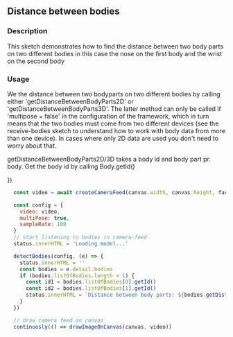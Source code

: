 ## Distance between bodies

### Description
This sketch demonstrates how to find the distance between two body parts on two different bodies in this case the nose on the first body and the wrist on the second body

### Usage 
We the distance between two bodyparts on two different bodies by calling either 'getDistanceBetweenBodyParts2D' or 'getDistanceBetweenBodyParts3D'. The latter method can only be called if 'multipose = false' in the configuration of the framework, which in turn means that the two bodies must come from two different devices (see the receive-bodies sketch to understand how to work with body data from more than one device). In cases where only 2D data are used you don't need to worry about that.

getDistanceBetweenBodyParts2D/3D takes a body id and body part pr. body. Get the body id by calling Body.getId()

})

~~~javascript
  const video = await createCameraFeed(canvas.width, canvas.height, facingMode.environment)

  const config = {
    video: video,
    multiPose: true,
    sampleRate: 100
  }
  // start listening to bodies in camera-feed
  status.innerHTML = 'Loading model...'

  detectBodies(config, (e) => {
    status.innerHTML = ''
    const bodies = e.detail.bodies
    if (bodies.listOfBodies.length > 1) {
      const id1 = bodies.listOfBodies[0].getId()
      const id2 = bodies.listOfBodies[1].getId()
      status.innerHTML = `Distance between body parts: ${bodies.getDistanceBetweenBodyParts2D(id1, bodyPartsList.nose, id2, bodyPartsList.rightWrist).absoluteDistance}`
    } 
  })

  // draw camera feed on canvas
  continuosly(() => drawImageOnCanvas(canvas, video))
~~~